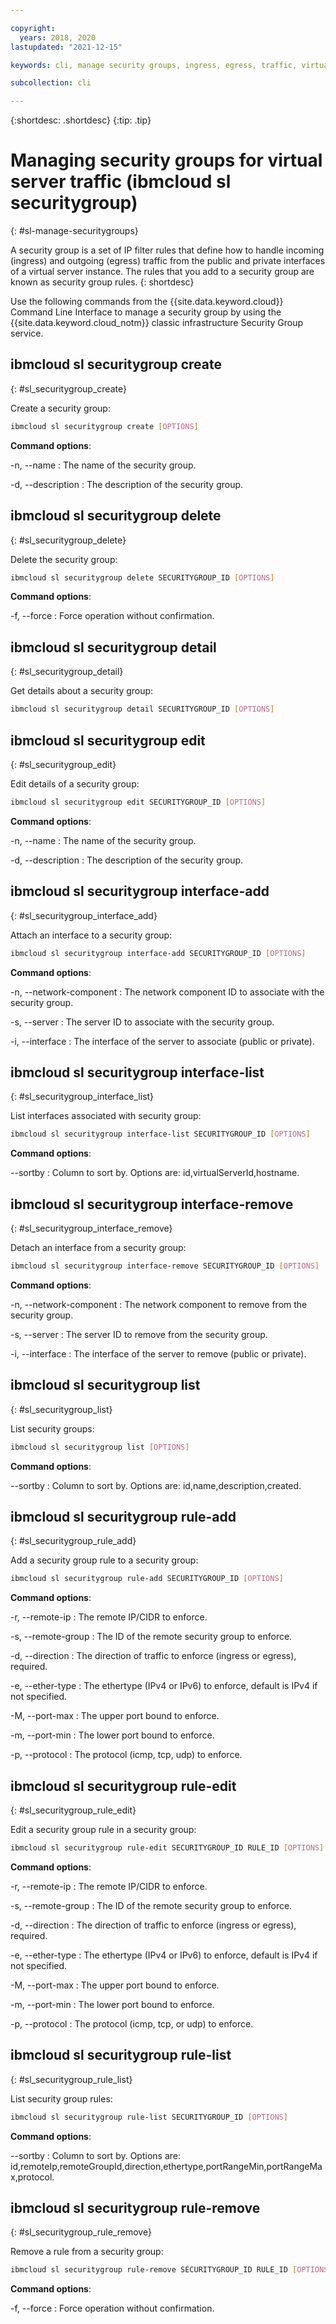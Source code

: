 ```yaml
---

copyright:
  years: 2018, 2020
lastupdated: "2021-12-15"

keywords: cli, manage security groups, ingress, egress, traffic, virtual server cli, classic infrastructure cli, securitygroup, ibmcloud sl securitygroup, security group cli

subcollection: cli

---
```



{:shortdesc: .shortdesc}
{:tip: .tip}

# Managing security groups for virtual server traffic (ibmcloud sl securitygroup)
{: #sl-manage-securitygroups}

A security group is a set of IP filter rules that define how to handle incoming (ingress) and outgoing (egress) traffic from the public and private interfaces of a virtual server instance. The rules that you add to a security group are known as security group rules.
{: shortdesc}

Use the following commands from the {{site.data.keyword.cloud}} Command Line Interface to manage a security group by using the {{site.data.keyword.cloud_notm}} classic infrastructure Security Group service.

## ibmcloud sl securitygroup create
{: #sl_securitygroup_create}

Create a security group:
```bash
ibmcloud sl securitygroup create [OPTIONS]
```

**Command options**:

-n, --name
:   The name of the security group.

-d, --description
:   The description of the security group.

## ibmcloud sl securitygroup delete
{: #sl_securitygroup_delete}

Delete the security group:
```bash
ibmcloud sl securitygroup delete SECURITYGROUP_ID [OPTIONS]
```

**Command options**:

-f, --force
:   Force operation without confirmation.

## ibmcloud sl securitygroup detail
{: #sl_securitygroup_detail}

Get details about a security group:
```bash
ibmcloud sl securitygroup detail SECURITYGROUP_ID [OPTIONS]
```

## ibmcloud sl securitygroup edit
{: #sl_securitygroup_edit}

Edit details of a security group:
```bash
ibmcloud sl securitygroup edit SECURITYGROUP_ID [OPTIONS]
```

**Command options**:

-n, --name
:   The name of the security group.

-d, --description
:   The description of the security group.

## ibmcloud sl securitygroup interface-add
{: #sl_securitygroup_interface_add}

Attach an interface to a security group:
```bash
ibmcloud sl securitygroup interface-add SECURITYGROUP_ID [OPTIONS]
```

**Command options**:

-n, --network-component
:   The network component ID to associate with the security group.

-s, --server
:   The server ID to associate with the security group.

-i, --interface
:   The interface of the server to associate (public or private).

## ibmcloud sl securitygroup interface-list
{: #sl_securitygroup_interface_list}

List interfaces associated with security group:
```bash
ibmcloud sl securitygroup interface-list SECURITYGROUP_ID [OPTIONS]
```

**Command options**:

--sortby
:   Column to sort by. Options are: id,virtualServerId,hostname.

## ibmcloud sl securitygroup interface-remove
{: #sl_securitygroup_interface_remove}

Detach an interface from a security group:
```bash
ibmcloud sl securitygroup interface-remove SECURITYGROUP_ID [OPTIONS]
```

**Command options**:

-n, --network-component
:   The network component to remove from the security group.

-s, --server
:   The server ID to remove from the security group.

-i, --interface
:   The interface of the server to remove (public or private).

## ibmcloud sl securitygroup list
{: #sl_securitygroup_list}

List security groups:
```bash
ibmcloud sl securitygroup list [OPTIONS]
```

**Command options**:

--sortby
:   Column to sort by. Options are: id,name,description,created.

## ibmcloud sl securitygroup rule-add
{: #sl_securitygroup_rule_add}

Add a security group rule to a security group:
```bash
ibmcloud sl securitygroup rule-add SECURITYGROUP_ID [OPTIONS]
```

**Command options**:

-r, --remote-ip
:   The remote IP/CIDR to enforce.

-s, --remote-group
:   The ID of the remote security group to enforce.

-d, --direction
:   The direction of traffic to enforce (ingress or egress), required.

-e, --ether-type
:   The ethertype (IPv4 or IPv6) to enforce, default is IPv4 if not specified.

-M, --port-max
:   The upper port bound to enforce.

-m, --port-min
:   The lower port bound to enforce.

-p, --protocol
:   The protocol (icmp, tcp, udp) to enforce.

## ibmcloud sl securitygroup rule-edit
{: #sl_securitygroup_rule_edit}

Edit a security group rule in a security group:
```bash
ibmcloud sl securitygroup rule-edit SECURITYGROUP_ID RULE_ID [OPTIONS]
```

**Command options**:

-r, --remote-ip
:   The remote IP/CIDR to enforce.

-s, --remote-group
:   The ID of the remote security group to enforce.

-d, --direction
:   The direction of traffic to enforce (ingress or egress), required.

-e, --ether-type
:   The ethertype (IPv4 or IPv6) to enforce, default is IPv4 if not specified.

-M, --port-max
:   The upper port bound to enforce.

-m, --port-min
:   The lower port bound to enforce.

-p, --protocol
:   The protocol (icmp, tcp, or udp) to enforce.

## ibmcloud sl securitygroup rule-list
{: #sl_securitygroup_rule_list}

List security group rules:
```bash
ibmcloud sl securitygroup rule-list SECURITYGROUP_ID [OPTIONS]
```

**Command options**:

--sortby
:   Column to sort by. Options are: id,remoteIp,remoteGroupId,direction,ethertype,portRangeMin,portRangeMax,protocol.

## ibmcloud sl securitygroup rule-remove
{: #sl_securitygroup_rule_remove}

Remove a rule from a security group:
```bash
ibmcloud sl securitygroup rule-remove SECURITYGROUP_ID RULE_ID [OPTIONS]
```

**Command options**:

-f, --force
:   Force operation without confirmation.
